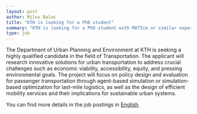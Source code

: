 ```yaml
---
layout: post
author: Milos Balac
title: "KTH is looking for a PhD student"
summary: "KTH is looking for a PhD student with MATSim or similar experience."
type: job
---
```


The Department of Urban Planning and Environment at KTH is seeking a highly qualified candidate in the field of Transportation. The applicant will research innovative solutions for urban transportation to address crucial challenges such as economic viability, accessibility, equity, and pressing environmental goals. The project will focus on policy design and evaluation for passenger transportation through agent-based simulation or simulation-based optimization for last-mile logistics, as well as the design of efficient mobility services and their implications for sustainable urban systems.


You can find more details in the job postings in [English](https://www.kth.se/lediga-jobb/757760?l=en).